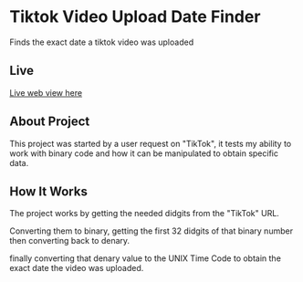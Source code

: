 
# Tiktok Video Upload Date Finder

Finds the exact date a tiktok video was uploaded


## Live

[Live web view here](https://tiktok-video-date-finder.onrender.com)


## About Project

This project was started by a user request on "TikTok", it tests my ability to work with binary code and how it can be manipulated to obtain specific data.

## How It Works

The project works by getting the needed didgits from the "TikTok" URL.

Converting them to binary, getting the first 32 didgits of that binary number then converting back to denary.

finally converting that denary value to the UNIX Time Code to obtain the exact date the video was uploaded.
